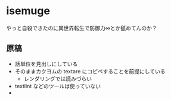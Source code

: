 # isemuge
やっと自殺できたのに異世界転生で防御力∞とか舐めてんのか？

## 原稿
- 話単位を見出しにしている
- そのままカクヨムの textare にコピペすることを前提にしている
    - レンダリングでは読みづらい
- textlint などのツールは使っていない
- 
